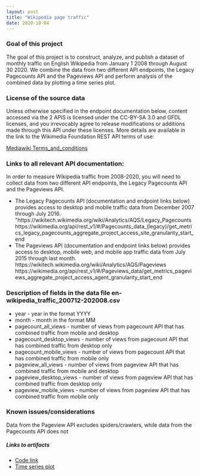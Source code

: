 ```yaml
---
layout: post
title: "Wikipedia page traffic"
date: 2020-10-04
---
```


<h3><strong> Goal of this project </strong></h3>
<p>The goal of this project is to construct, analyze, and publish a dataset of monthly traffic on English Wikipedia from January 1 2008 through August 30 2020.
We combine the data from two different API endpoints, the Legacy Pagecounts API and the Pageviews API and perform analysis of the combined data by plotting a time series plot.</p>


<h3><strong>License of the source data </strong></h3>
<p>Unless otherwise specified in the endpoint documentation below, content accessed via the 2 APIS is licensed under the CC-BY-SA 3.0 and GFDL licenses, and you irrevocably agree to release modifications or additions made through this API under these licenses. More details are available in the link to the Wikimedia Foundation REST API terms of use: </p>
<a href="https://www.mediawiki.org/wiki/REST_API#Terms_and_conditions">Mediawiki Terms_and_conditions</a> 

<h3><strong>Links to all relevant API documentation:</strong></h3>
<p>In order to measure Wikipedia traffic from 2008-2020, you will need to collect data from two different API endpoints, the Legacy Pagecounts API and the Pageviews API.</p>

<ul><li>The Legacy Pagecounts API (documentation and endpoint links below) provides access to desktop and mobile traffic data from December 2007 through July 2016.
"https://wikitech.wikimedia.org/wiki/Analytics/AQS/Legacy_Pagecounts https://wikimedia.org/api/rest_v1/#/Pagecounts_data_(legacy)/get_metrics_legacy_pagecounts_aggregate_project_access_site_granularity_start_end </li>

 <li>The Pageviews API (documentation and endpoint links below) provides access to desktop, mobile web, and mobile app traffic data from July 2015 through last month. 
https://wikitech.wikimedia.org/wiki/Analytics/AQS/Pageviews https://wikimedia.org/api/rest_v1/#/Pageviews_data/get_metrics_pageviews_aggregate_project_access_agent_granularity_start_end </li></ul>


<h3><strong>Description of fields in the data file en-wikipedia_traffic_200712-202008.csv</strong></h3>
<ul>
<li>year	  - year in the format YYYY </li>
<li>month	  - month in the format MM</li>
<li>pagecount_all_views	- number of views from pagecount API that has combined traffic from mobile and desktop </li>
<li>pagecount_desktop_views	- number of views from pagecount API that has combined traffic from desktop only</li>
<li>pagecount_mobile_views	- number of views from pagecount API that has combined traffic from mobile only </li>
<li>pageview_all_views	- number of views from pageview API that has combined traffic from mobile and desktop </li>
<li>pageview_desktop_views - number of views from pageview API that has combined traffic from desktop only</li>
<li>pageview_mobile_views - number of views from pageview API that has combined traffic from mobile only </ul>


<h3><strong>Known issues/considerations</strong></h3>
<p>Data from the Pageview API excludes spiders/crawlers, while data from the Pagecounts API does not</p>

<h5><strong>Links to artifacts</strong></h5>
<ul><li><a href="/Wikipedia_traffic_analysis.html">Code link</a></li>
 <li><a href="Wikipedia_traffic_plot.jpg">Time series plot</a></li></ul>
